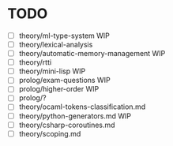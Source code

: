 # TODO

- [ ] theory/ml-type-system WIP
- [ ] theory/lexical-analysis
- [ ] theory/automatic-memory-management WIP
- [ ] theory/rtti
- [ ] theory/mini-lisp WIP
- [ ] prolog/exam-questions WIP
- [ ] prolog/higher-order WIP
- [ ] prolog/?
- [ ] theory/ocaml-tokens-classification.md
- [ ] theory/python-generators.md WIP
- [ ] theory/csharp-coroutines.md
- [ ] theory/scoping.md
